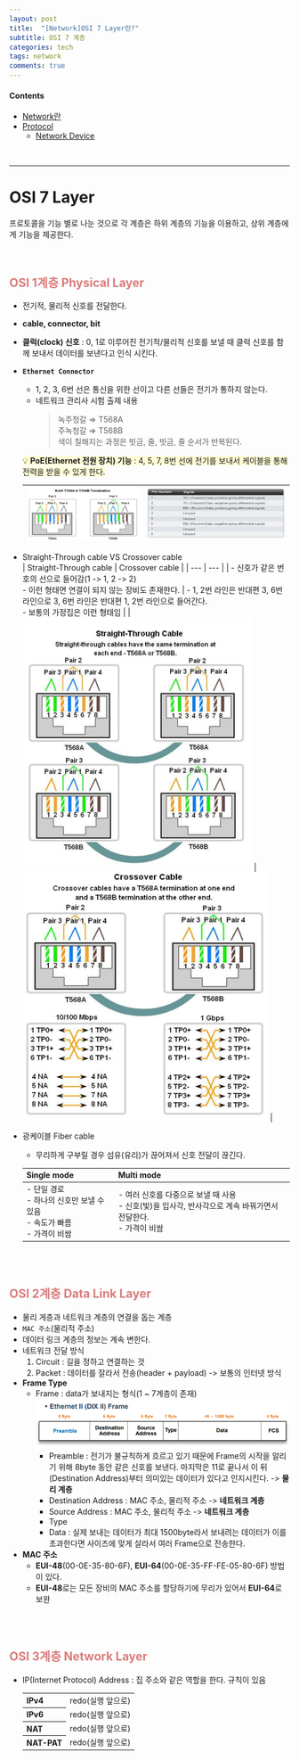 ```yaml
---
layout: post
title:  "[Network]OSI 7 Layer란?"
subtitle: OSI 7 계층
categories: tech
tags: network
comments: true
---
```

#### Contents
- [Network란](#network란)
- [Protocol](#protocol-통신-규약)
    - [Network Device](#network-device)

<br>

---
# OSI 7 Layer
프로토콜을 기능 별로 나눈 것으로 각 계층은 하위 계층의 기능을 이용하고, 상위 계층에게 기능을 제공한다.

<br/>

## <span style="color:#da7c7c">OSI 1계층 Physical Layer</span>
- 전기적, 물리적 신호를 전달한다.
- **cable, connector, bit**
- **클럭(clock) 신호** : 0, 1로 이루어진 전기적/물리적 신호를 보낼 때 클럭 신호를 함께 보내서 데이터를 보낸다고 인식 시킨다.
- **`Ethernet Connector`**
    - 1, 2, 3, 6번 선은 통신을 위한 선이고 다른 선들은 전기가 통하지 않는다.
    - 네트워크 관리사 시험 출제 내용
        > 녹주청갈 ⇒ T568A <br/>
        주녹청갈 ⇒ T568B <br/>
        색이 칠해지는 과정은 빗금, 줄, 빗금, 줄 순서가 반복된다.
    
    <aside><span style="background-color:#fffdd6">💡 <SPAN STYLE="font-weight:bold">PoE(Ethernet 전원 장치) 기능</span> : 4, 5, 7, 8번 선에 전기를 보내서 케이블을 통해 전력을 받을 수 있게 한다.</span></aside>

    ![Ethernet_connector1](/assets/img/Network/ethernetConnector1.png)  |  ![Ethernet_connector2](/assets/img/Network/ethernetConnector2.png)
    |:-------------------------:|:-------------------------:|

- Straight-Through cable VS Crossover cable  
    | Straight-Through cable | Crossover cable |
    | --- | --- |
    | - 신호가 같은 번호의 선으로 들어감(1 -> 1, 2 -> 2)<br/>- 이런 형태면 연결이 되지 않는 장비도 존재한다. | - 1, 2번 라인은 반대편 3, 6번 라인으로 3, 6번 라인은 반대편 1, 2번 라인으로 들어간다. <br/> - 보통의 가정집은 이런 형태임 |
    | ![Straight-throughCable](/assets/img/Network/straight-throughCable.png)  |  ![CrossoverCable](/assets/img/Network/crossoverCable.png) |


- 광케이블 Fiber cable
    - 무리하게 구부릴 경우 섬유(유리)가 끊어져서 신호 전달이 끊긴다.

    | Single mode | Multi mode |
    | --- | --- |
    | - 단일 경로 <br/>- 하나의 신호만 보낼 수 있음<br/> - 속도가 빠름 <br/>- 가격이 비쌈 | - 여러 신호를 다중으로 보낼 때 사용 <br/>- 신호(빛)을 입사각, 반사각으로 계속 바꿔가면서 전달한다. <br/>- 가격이 비쌈 |

<br/>
<br/>

## <span style="color:#da7c7c">OSI 2계층 Data Link Layer</span>
- 물리 게층과 네트워크 계층의 연결을 돕는 계층
- `MAC 주소`(물리적 주소)
- 데이터 링크 계층의 정보는 계속 변한다.
- 네트워크 전달 방식
    1. Circuit : 길을 정하고 연결하는 것
    2. Packet : 데이터를 잘라서 전송(header + payload) -> 보통의 인터넷 방식
- **Frame Type**
    - Frame : data가 보내지는 형식(1 ~ 7계층이 존재)
    ![Ethernet_Frame](/assets/img/Network/EthernetFrame.png)
        - Preamble : 전기가 불규칙하게 흐르고 있기 때문에 Frame의 시작을 알리기 위해 8byte 동안 같은 신호를 보낸다. 마지막은 11로 끝나서 이 뒤(Destination Address)부터 의미있는 데이터가 있다고 인지시킨다. -> **물리 계층**
        - Destination Address : MAC 주소, 물리적 주소 -> **네트워크 계층**
        - Source Address : MAC 주소, 물리적 주소 -> **네트워크 계층**
        - Type
        - Data : 실제 보내는 데이터가 최대 1500byte라서 보내려는 데이터가 이를 초과한다면 사이즈에 맞게 살라서 여러 Frame으로 전송한다.
- **MAC 주소**
    - **EUI-48**(00-0E-35-80-6F), **EUI-64**(00-0E-35-FF-FE-05-80-6F) 방법이 있다.
    - **EUI-48**로는 모든 장비의 MAC 주소를 할당하기에 무리가 있어서 **EUI-64**로 보완

<br/>
<br/>

## <span style="color:#da7c7c">OSI 3계층 Network Layer</span>
- IP(Internet Protocol) Address : 집 주소와 같은 역할을 한다. 규칙이 있음
    <table>
    <tr>
        <th>IPv4</th>
        <td>redo(실행 앞으로)</td>
    </tr>
    <tr>
        <th>IPv6</th>
        <td>redo(실행 앞으로)</td>
    </tr>
    <tr>
        <th>NAT</th>
        <td>redo(실행 앞으로)</td>
    </tr>
    <tr>
        <th>NAT-PAT</th>
        <td>redo(실행 앞으로)</td>
    </tr>
    </table>